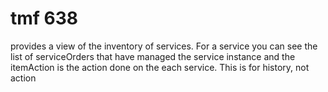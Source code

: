 # tmf 638

provides a view of the inventory of services.
For a service you can see the list of serviceOrders that have managed the service instance and the itemAction is the action done on the each service.
This is for history, not action
